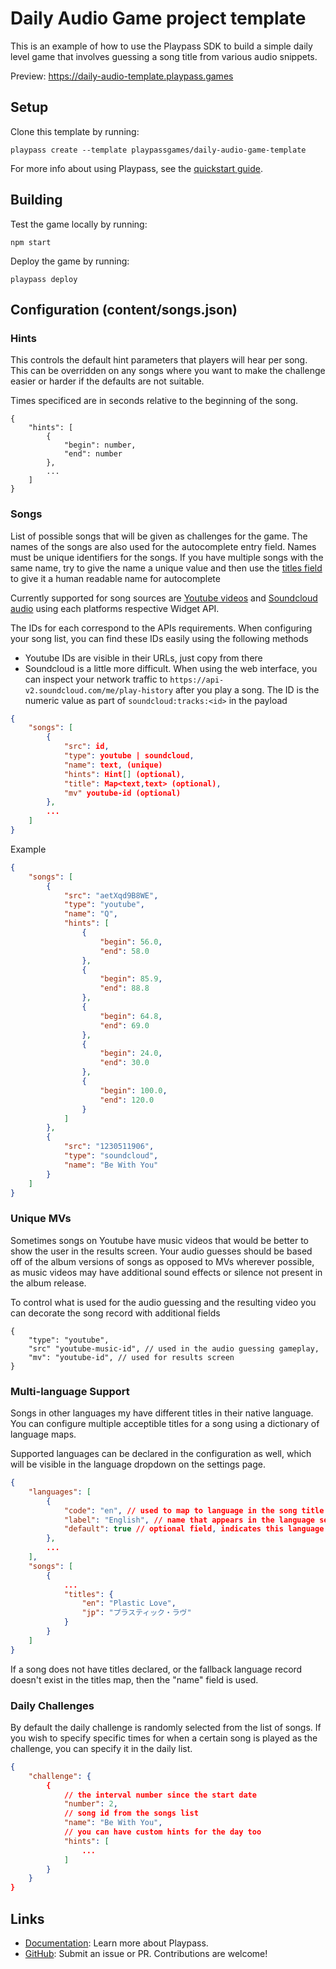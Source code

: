 # Daily Audio Game project template

This is an example of how to use the Playpass SDK to build a simple daily level game that involves guessing a song title from various audio snippets.

Preview: https://daily-audio-template.playpass.games

## Setup

Clone this template by running:

```shell
playpass create --template playpassgames/daily-audio-game-template
```

For more info about using Playpass, see the [quickstart guide](https://docs.playpass.games/).

## Building

Test the game locally by running:

```shell
npm start
```

Deploy the game by running:

```shell
playpass deploy
```

## Configuration (content/songs.json)

### Hints

This controls the default hint parameters that players will hear per song.  This can be overridden on any songs where you want to make the challenge easier or harder if the defaults are not suitable.

Times specificed are in seconds relative to the beginning of the song.

```
{
    "hints": [
        {
            "begin": number,
            "end": number
        },
        ...
    ]
}
```

### Songs

List of possible songs that will be given as challenges for the game.  The names of the songs are also used for the autocomplete entry field.  Names must be unique identifiers for the songs.  If you have multiple songs with the same name, try to give the name a unique value and then use the [titles field](#multi-language-support) to give it a human readable name for autocomplete

Currently supported for song sources are [Youtube videos](https://developers.google.com/youtube/iframe_api_reference) and [Soundcloud audio](https://developers.soundcloud.com/docs/api/html5-widget) using each platforms respective Widget API.

The IDs for each correspond to the APIs requirements.  When configuring your song list, you can find these IDs easily using the following methods
  - Youtube IDs are visible in their URLs, just copy from there
  - Soundcloud is a little more difficult.  When using the web interface, you can inspect your network traffic to `https://api-v2.soundcloud.com/me/play-history` after you play a song.  The ID is the numeric value as part of `soundcloud:tracks:<id>` in the payload

```json
{
    "songs": [
        {
            "src": id,
            "type": youtube | soundcloud,
            "name": text, (unique)
            "hints": Hint[] (optional),
            "title": Map<text,text> (optional),
            "mv" youtube-id (optional)
        },
        ...
    ]
}
```

Example

```json
{
    "songs": [
        {
            "src": "aetXqd9B8WE",
            "type": "youtube",
            "name": "Q",
            "hints": [
                {
                    "begin": 56.0,
                    "end": 58.0
                },
                {
                    "begin": 85.9,
                    "end": 88.8
                },
                {
                    "begin": 64.8,
                    "end": 69.0
                },
                {
                    "begin": 24.0,
                    "end": 30.0
                },
                {
                    "begin": 100.0,
                    "end": 120.0
                }
            ]
        },
        {
            "src": "1230511906",
            "type": "soundcloud",
            "name": "Be With You"
        }
    ]
}
```

### Unique MVs

Sometimes songs on Youtube have music videos that would be better to show the user in the results screen.
Your audio guesses should be based off of the album versions of songs as opposed to MVs wherever possible, as music videos may have additional sound effects or silence not present in the album release.

To control what is used for the audio guessing and the resulting video you can decorate the song record with additional fields

```
{
    "type": "youtube",
    "src" "youtube-music-id", // used in the audio guessing gameplay,
    "mv": "youtube-id", // used for results screen
}
```

### Multi-language Support

Songs in other languages my have different titles in their native language.  You can configure multiple acceptible titles for a song using a dictionary of language maps.

Supported languages can be declared in the configuration as well, which will be visible in the language dropdown on the settings page.

```json
{
    "languages": [
        {
            "code": "en", // used to map to language in the song title map
            "label": "English", // name that appears in the language select dropdown
            "default": true // optional field, indicates this language as the default fallback language for titles
        },
        ...
    ],
    "songs": [
        {
            ...
            "titles": {
                "en": "Plastic Love",
                "jp": "プラスティック・ラヴ"
            }
        }
    ]
}
```

If a song does not have titles declared, or the fallback language record doesn't exist in the titles map, then the "name" field is used.

### Daily Challenges

By default the daily challenge is randomly selected from the list of songs.  If you wish to specify specific times for when a certain song is played as the challenge, you can specify it in the daily list.

```json
{
    "challenge": {
        {
            // the interval number since the start date
            "number": 2,
            // song id from the songs list
            "name": "Be With You",
            // you can have custom hints for the day too
            "hints": [
                ...
            ]
        }
    }
}

```

## Links

- [Documentation](https://docs.playpass.games/): Learn more about Playpass.
- [GitHub](https://github.com/playpassgames/playpass): Submit an issue or PR. Contributions are welcome!
